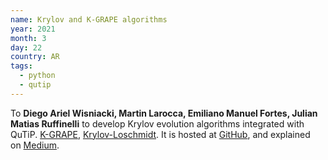```yaml
---
name: Krylov and K-GRAPE algorithms
year: 2021
month: 3
day: 22
country: AR
tags:
  - python
  - qutip
---
```

To **Diego Ariel Wisniacki, Martin Larocca, Emiliano Manuel Fortes, Julian Matias Ruffinelli** to develop Krylov evolution algorithms integrated with QuTiP. [K-GRAPE](https://arxiv.org/abs/2010.03598), [Krylov-Loschmidt](https://arxiv.org/abs/2107.09805). It is hosted at [GitHub](https://github.com/emilianomfortes/krylovsolver), and explained on [Medium](https://medium.com/@julian.ruffinelli/krylov-approximation-method-for-quantum-evolution-148b3f023ec4).
